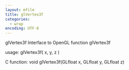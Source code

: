 ```yaml
---
layout: mfile
title: glVertex3f
categories:
  - wrap
encoding: UTF-8
---
```


glVertex3f  Interface to OpenGL function glVertex3f

usage:  glVertex3f( x, y, z )

C function:  void glVertex3f(GLfloat x, GLfloat y, GLfloat z)